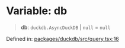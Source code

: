 # Variable: db

> **db**: `duckdb.AsyncDuckDB` \| `null` = `null`

Defined in: [packages/duckdb/src/query.tsx:16](https://github.com/GeoDaCenter/openassistant/blob/994a31d776db171047aa7cd650eb798b5317f644/packages/duckdb/src/query.tsx#L16)
